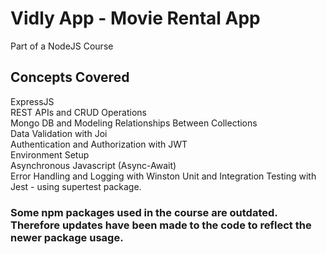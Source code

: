 # Vidly App - Movie Rental App
Part of a NodeJS Course
## Concepts Covered
ExpressJS <br/>
REST APIs and CRUD Operations <br/>
Mongo DB and Modeling Relationships Between Collections <br/>
Data Validation with Joi <br/>
Authentication and Authorization with JWT <br/>
Environment Setup <br/>
Asynchronous Javascript (Async-Await) <br/>
Error Handling and Logging with Winston
Unit and Integration Testing with Jest - using supertest package.

### Some npm packages used in the course are outdated. Therefore updates have been made to the code to reflect the newer package usage.
